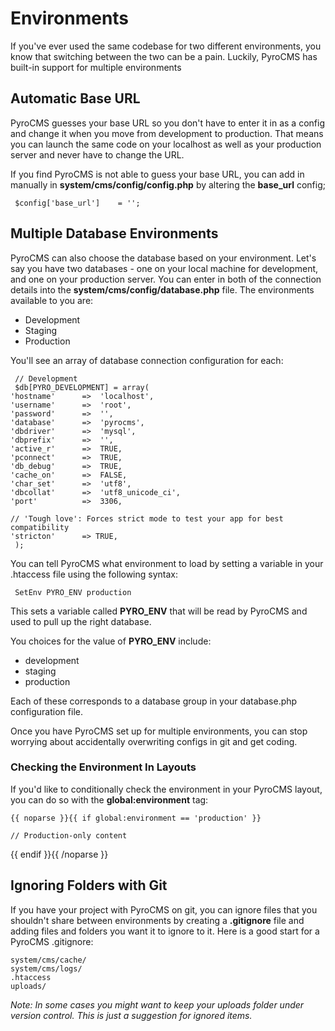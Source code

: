 # Environments

If you've ever used the same codebase for two different environments, you know that switching between the two can be a pain. Luckily, PyroCMS has built-in support for multiple environments 

## Automatic Base URL

PyroCMS guesses your base URL so you don't have to enter it in as a config and change it when you move from development to production. That means you can launch the same code on your localhost as well as your production server and never have to change the URL.

If you find PyroCMS is not able to guess your base URL, you can add in manually in **system/cms/config/config.php** by altering the **base_url** config;

     $config['base_url']	= '';

## Multiple Database Environments

PyroCMS can also choose the database based on your environment. Let's say you have two databases - one on your local machine for development, and one on your production server. You can enter in both of the connection details into the **system/cms/config/database.php** file. The environments available to you are:

* Development
* Staging
* Production

You'll see an array of database connection configuration for each:

     // Development
     $db[PYRO_DEVELOPMENT] = array(
	'hostname'		=> 	'localhost',
	'username'		=> 	'root',
	'password'		=> 	'',
	'database'		=> 	'pyrocms',
	'dbdriver' 		=> 	'mysql',
	'dbprefix' 		=>	'',
	'active_r' 		=>	TRUE,
	'pconnect' 		=>	TRUE,
	'db_debug' 		=>	TRUE,
	'cache_on' 		=>	FALSE,
	'char_set' 		=>	'utf8',
	'dbcollat' 		=>	'utf8_unicode_ci',
	'port' 	 		=>	3306,

	// 'Tough love': Forces strict mode to test your app for best compatibility
	'stricton' 		=> TRUE,
     );

You can tell PyroCMS what environment to load by setting a variable in your .htaccess file using the following syntax:

     SetEnv PYRO_ENV production

This sets a variable called **PYRO_ENV** that will be read by PyroCMS and used to pull up the right database.

You choices for the value of **PYRO_ENV** include:

* development
* staging
* production

Each of these corresponds to a database group in your database.php configuration file.

Once you have PyroCMS set up for multiple environments, you can stop worrying about accidentally overwriting configs in git and get coding.

### Checking the Environment In Layouts

If you'd like to conditionally check the environment in your PyroCMS layout, you can do so with the **global:environment** tag:

	{{ noparse }}{{ if global:environment == 'production' }}
	
	// Production-only content
	
{{ endif }}{{ /noparse }}

## Ignoring Folders with Git

If you have your project with PyroCMS on git, you can ignore files that you shouldn't share between environments by creating a <strong>.gitignore</strong> file and adding files and folders you want it to ignore to it. Here is a good start for a PyroCMS .gitignore:

    system/cms/cache/
    system/cms/logs/
    .htaccess
    uploads/

_Note: In some cases you might want to keep your uploads folder under version control. This is just a suggestion for ignored items._